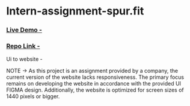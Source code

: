 # Intern-assignment-spur.fit

<h3>
  <a href="https://intern-assignment-spur-fit.vercel.app " >
  Live Demo  -
  </a>
</h3>
<h3>
  <a href="https://github.com/Githubak2002/Intern-assignment-spur.fit " >
  Repo Link -
  </a>
</h3>
Ui to website -

NOTE → As this project is an assignment provided by a company, the current version of the website lacks responsiveness. The primary focus remains on developing the website in accordance with the provided UI FIGMA design. Additionally, the website is optimized for screen sizes of 1440 pixels or bigger.